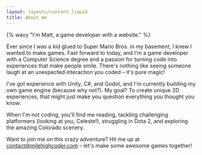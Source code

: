 ```yaml
---
layout: layouts/content.liquid
title: About me
---
```


{% wavy "I'm Matt, a game developer with a website." %}

Ever since I was a kid glued to Super Mario Bros. in my basement, I knew I wanted to make games. Fast forward to today, and I'm a game developer with a Computer Science degree and a passion for turning code into experiences that make people smile. There's nothing like seeing someone laugh at an unexpected interaction you coded – it's pure magic!

I've got experience with Unity, C#, and Godot, and I'm currently building my own game engine (because why not?). My goal? To create unique 2D experiences, that might just make you question everything you thought you know.

When I'm not coding, you'll find me reading, tackling challenging platformers (looking at you, Celeste!), struggling in Dota 2, and exploring the amazing Colorado scenery.

Want to join me on this crazy adventure? Hit me up at <contact@milehighcoder.com> – let's make some awesome games together!

